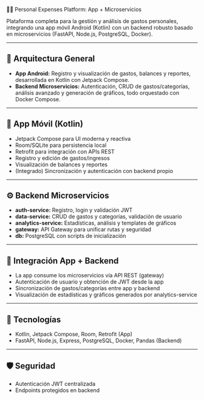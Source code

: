  📱💡 Personal Expenses Platform: App + Microservicios

Plataforma completa para la gestión y análisis de gastos personales, integrando una app móvil Android (Kotlin) con un backend robusto basado en microservicios (FastAPI, Node.js, PostgreSQL, Docker).

---

## 🧩 Arquitectura General
- **App Android:** Registro y visualización de gastos, balances y reportes, desarrollada en Kotlin con Jetpack Compose.
- **Backend Microservicios:** Autenticación, CRUD de gastos/categorías, análisis avanzado y generación de gráficos, todo orquestado con Docker Compose.

---

## 📱 App Móvil (Kotlin)
- Jetpack Compose para UI moderna y reactiva
- Room/SQLite para persistencia local
- Retrofit para integración con APIs REST
- Registro y edición de gastos/ingresos
- Visualización de balances y reportes
- (Integrado) Sincronización y autenticación con backend propio

---

## ⚙️ Backend Microservicios
- **auth-service:** Registro, login y validación JWT
- **data-service:** CRUD de gastos y categorías, validación de usuario
- **analytics-service:** Estadísticas, análisis y templates de gráficos
- **gateway:** API Gateway para unificar rutas y seguridad
- **db:** PostgreSQL con scripts de inicialización

---

## 🔗 Integración App + Backend
- La app consume los microservicios vía API REST (gateway)
- Autenticación de usuario y obtención de JWT desde la app
- Sincronización de gastos/categorías entre app y backend
- Visualización de estadísticas y gráficos generados por analytics-service

---

## 🚀 Tecnologías
- Kotlin, Jetpack Compose, Room, Retrofit (App)
- FastAPI, Node.js, Express, PostgreSQL, Docker, Pandas (Backend)

---

## 🛡️ Seguridad
- Autenticación JWT centralizada
- Endpoints protegidos en backend


